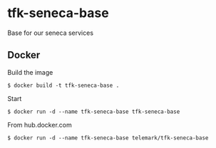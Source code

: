 # tfk-seneca-base
Base for our seneca services

## Docker
Build the image

```
$ docker build -t tfk-seneca-base .
```

Start

```
$ docker run -d --name tfk-seneca-base tfk-seneca-base
```

From hub.docker.com

```
$ docker run -d --name tfk-seneca-base telemark/tfk-seneca-base
```
